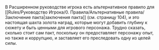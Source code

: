 В Расширенном руководстве игрока есть альтернативное правило для [[Rules/Руководство Игрока/0. Правила/Альтернативные правила/Заключение пакта|заключения пакта]] (см. страницу 104), и это настоящая шахта золота наград, которые могут добавить глубину к сюжету и быть ценными для игрового персонажа. Трудно сказать, сколько стоит сам пакт, поскольку он предоставляет персонажу опыт, но также и коррупцию, и заставляет его преследовать одну из целей силы.